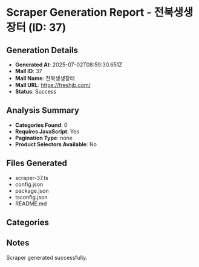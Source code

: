 # Scraper Generation Report - 전북생생장터 (ID: 37)

## Generation Details
- **Generated At**: 2025-07-02T08:59:30.651Z
- **Mall ID**: 37
- **Mall Name**: 전북생생장터
- **Mall URL**: https://freshjb.com/
- **Status**: Success

## Analysis Summary
- **Categories Found**: 0
- **Requires JavaScript**: Yes
- **Pagination Type**: none
- **Product Selectors Available**: No

## Files Generated
- scraper-37.ts
- config.json
- package.json
- tsconfig.json
- README.md

## Categories



## Notes
Scraper generated successfully.
